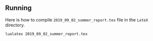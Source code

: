 ## Running

Here is how to compile `2019_09_02_summer_report.tex` file in the `LateX` directory.

  ```shell
  lualatex 2019_09_02_summer_report.tex
  ```

